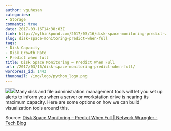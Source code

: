 ```yaml
---
author: vguhesan
categories:
- Storage
comments: true
date: 2017-03-16T14:38:03Z
link: http://mythinkpond.com/2017/03/16/disk-space-monitoring-predict-when-full/
slug: disk-space-monitoring-predict-when-full
tags:
- Disk Capacity
- Disk Growth Rate
- Predict when full
title: Disk Space Monitoring – Predict When Full
url: /2017/03/16/disk-space-monitoring-predict-when-full/
wordpress_id: 1443
thumbnail: /img/logo/python_logo.png
---
```


[![](/img/2017/03/chalkboard-formula3.png)](https://www.poweradmin.com/blog/disk-space-monitoring-predict-full-disks/)[![](/img/2017/03/storageicon2.png)](/img/2017/03/storageicon.png)Many disk and file administration management tools will let you set up alerts to inform you when a server or workstation drive is nearing its maximum capacity. Here are some options on how we can build visualization tools around this.

Source: [Disk Space Monitoring – Predict When Full | Network Wrangler - Tech Blog](https://www.poweradmin.com/blog/disk-space-monitoring-predict-full-disks/)
